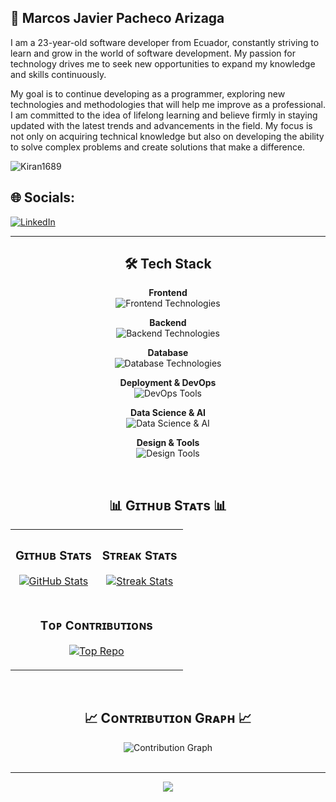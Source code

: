 ## 🌟 Marcos Javier Pacheco Arizaga

I am a 23-year-old software developer from Ecuador, constantly striving to learn and grow in the world of software development. My passion for technology drives me to seek new opportunities to expand my knowledge and skills continuously.

My goal is to continue developing as a programmer, exploring new technologies and methodologies that will help me improve as a professional. I am committed to the idea of lifelong learning and believe firmly in staying updated with the latest trends and advancements in the field. My focus is not only on acquiring technical knowledge but also on developing the ability to solve complex problems and create solutions that make a difference.

<p align="left">
  <img src="https://komarev.com/ghpvc/?username=MarcosPacheco19&label=Profile%20views&color=770677&style=for-the-badge&logo=star" alt="Kiran1689" style="padding-right:20px;" />
</p>

## 🌐 Socials:
[![LinkedIn](https://img.shields.io/badge/LinkedIn-%230077B5.svg?logo=linkedin&logoColor=white)](https://linkedin.com/in/marcos-javier-pacheco-arizaga-a78346296)

---

<!--Languages and Tools Section-->       
<h2 align="center">🛠️ Tech Stack</h2> 
<p align="center">
  <strong>Frontend</strong><br>
  <img src="https://skillicons.dev/icons?i=html,css,js,ts,react,angular,vue,nuxtjs,tailwind,bootstrap" alt="Frontend Technologies"/>
</p>
<p align="center">
  <strong>Backend</strong><br>
  <img src="https://skillicons.dev/icons?i=nodejs,nestjs,python,java,spring" alt="Backend Technologies"/>
</p>
<p align="center">
  <strong>Database</strong><br>
  <img src="https://skillicons.dev/icons?i=mysql,prisma,firebase,supabase,postgres" alt="Database Technologies"/>
</p>
<p align="center">
  <strong>Deployment & DevOps</strong><br>
  <img src="https://skillicons.dev/icons?i=docker,nginx,netlify,postman" alt="DevOps Tools"/>
</p>
<p align="center">
  <strong>Data Science & AI</strong><br>
  <img src="https://skillicons.dev/icons?i=tensorflow,grafana,anaconda" alt="Data Science & AI"/>
</p>
<p align="center">
  <strong>Design & Tools</strong><br>
  <img src="https://skillicons.dev/icons?i=latex,markdown" alt="Design Tools"/>
</p>
<br />

<!--Github stats Table--> 
<h2 align="center">📊 Gɪᴛʜᴜʙ Sᴛᴀᴛs 📊</h2>

<table width="100%">
  <tr>
    <td width="50%">
      <h3 align="center"><strong>Gɪᴛʜᴜʙ Sᴛᴀᴛs</strong></h3>
      <p align="center">
        <a href="https://github.com/MarcosPacheco19">
          <img align="center" src="https://github-readme-stats.vercel.app/api?username=MarcosPacheco19&count_private=true&show_icons=true&theme=tokyonight" alt="GitHub Stats" />
        </a>
      </p>
    </td>
    <td width="50%">
      <h3 align="center"><strong>Sᴛʀᴇᴀᴋ Sᴛᴀᴛs</strong></h3>
      <p align="center">
        <a href="https://github.com/MarcosPacheco19">
          <img align="center" src="https://streak-stats.demolab.com?user=MarcosPacheco19&theme=tokyonight" alt="Streak Stats" />
        </a>
      </p>
    </td>
  </tr>
  <tr>
    <td width="100%" colspan="2">
      <h3 align="center"><strong>Tᴏᴘ Cᴏɴᴛʀɪʙᴜᴛɪᴏɴs</strong></h3>
      <p align="center">
        <a href="https://github.com/MarcosPacheco19">
          <img align="center" src="https://github-contributor-stats.vercel.app/api?username=MarcosPacheco19&limit=3&theme=tokyonight&show_owner=true&combine_all_yearly_contributions=true" alt="Top Repo" />
        </a>
      </p>
    </td>
  </tr>
</table>
<br />

<!--Contribution Graph-->
<h2 align="center">📈 Cᴏɴᴛʀɪʙᴜᴛɪᴏɴ Gʀᴀᴘʜ 📈</h2>
<div align="center">
    <img src="https://github-readme-activity-graph.vercel.app/graph?username=MarcosPacheco19&bg_color=011627&color=79d3c3&line=c792ea&point=ffeb95&area=true&hide_border=false" border-radius="15" alt="Contribution Graph">
</div>
<br />

---

<!--Footer--> 
<p align="center">
  <img src="https://capsule-render.vercel.app/api?type=waving&color=gradient&height=65&section=footer"/>
</p>
